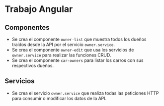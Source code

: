 # Trabajo Angular

## Componentes

- Se crea el componente `owner-list` que muestra todos los dueños traídos desde la API por el servicio `owner.service`.
- Se crea el componente `owner-edit` que usa los servicios de `owner.service` para realizar las funciones CRUD.
- Se crea el componente `car-owners` para listar los carros con sus respectivos dueños.

## Servicios

- Se crea el servicio `owner.service` que realiza todas las peticiones HTTP para consumir o modificar los datos de la API.